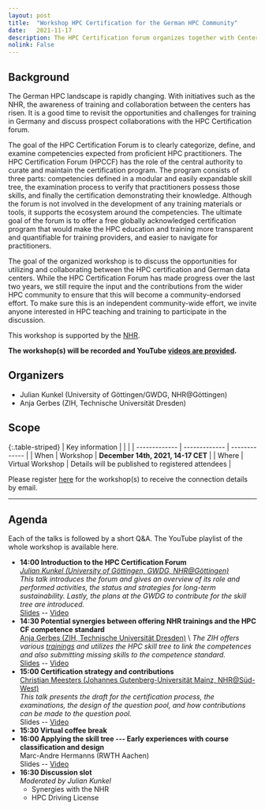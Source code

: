 ```yaml
---
layout: post
title:  "Workshop HPC Certification for the German HPC Community"
date:   2021-11-17
description: The HPC Certification forum organizes together with Centers for the Nationales Hochleistungsrechnen (NHR) on the 14. December a workshop.
nolink: False
---
```

## Background

The German HPC landscape is rapidly changing. 
With initiatives such as the NHR, the awareness of training and collaboration between the centers has risen. 
It is a good time to revisit the opportunities and challenges for training in Germany and discuss prospect collaborations with the HPC Certification forum.

The goal of the HPC Certification Forum is to clearly categorize, define, and examine competencies expected from proficient HPC practitioners. The HPC Certification Forum (HPCCF) has the role of the central authority to curate and maintain the certification program. The program consists of three parts: competencies defined in a modular and easily expandable skill tree, the examination process to verify that practitioners possess those skills, and finally the certification demonstrating their knowledge. Although the forum is not involved in the development of any training materials or tools, it supports the ecosystem around the competencies.
The ultimate goal of the forum is to offer a free globally acknowledged certification program that would make the HPC education and training more transparent and quantifiable for training providers, and easier to navigate for practitioners.

The goal of the organized workshop is to discuss the opportunities for utilizing and collaborating between the HPC certification and German data centers.
While the HPC Certification Forum has made progress over the last two years, we still require the input and the contributions from the wider HPC community to ensure that this will become a community-endorsed effort.
To make sure this is an independent community-wide effort, we invite anyone interested in HPC teaching and training to participate in the discussion.

This workshop is supported by the [NHR](https://nhr-gs.de/).

**The workshop(s) will be recorded and YouTube [videos are provided](https://www.youtube.com/playlist?list=PL4b682pSp7MRClIG2octTEb23QDa1LZhb).**


## Organizers

  * Julian Kunkel (University of Göttingen/GWDG, NHR@Göttingen)
  * Anja Gerbes (ZIH, Technische Universität Dresden)


## Scope

{:.table-striped}
| Key information | | |
| ------------- | ------------- |  ------------- |
| When  | Workshop           |  **December 14th, 2021, 14-17 CET** |
| Where | Virtual Workshop |  Details will be published to registered attendees |

Please register [here](https://docs.google.com/forms/d/e/1FAIpQLSdqss9EVzRnIkf5SWUgnAQx32FZyUugqK1bE8PHIbqSKZu-XA/viewform?usp=sf_link) for the workshop(s) to receive the connection details by email.

---

## Agenda

Each of the talks is followed by a short Q&A.
The YouTube playlist of the whole workshop is available here.

  * **14:00 Introduction to the HPC Certification Forum**  <br/>
  *[Julian Kunkel (University of Göttingen, GWDG, NHR@Göttingen)](https://hps.vi4io.org/about/people/julian_kunkel)* <br/>
  *This talk introduces the forum and gives an overview of its role and performed activities, the status and strategies for long-term sustainability. Lastly, the plans at the GWDG to contribute for the skill tree are introduced.* <br/>
  [Slides](assets/talks/21-12-14-kunkel.pdf) -- [Video](https://www.youtube.com/watch?v=VDITwehKJBY&list=PL4b682pSp7MRClIG2octTEb23QDa1LZhb&index=1)
  * **14:30 Potential synergies between offering NHR trainings and the HPC CF competence standard** <br/>
  [Anja Gerbes (ZIH, Technische Universität Dresden)](https://tu-dresden.de/zih/die-einrichtung/struktur/anja-gerbes) \\
  *The ZIH offers various [trainings](https://tu-dresden.de/zih/hochleistungsrechnen/nhr-training) and utilizes the HPC skill tree to link the competences and also submitting missing skills to the competence standard.* <br/>
  [Slides](assets/talks/21-12-14-gerbes-synergies.pdf) -- [Video](https://www.youtube.com/watch?v=uZsEfcM-SaY&list=PL4b682pSp7MRClIG2octTEb23QDa1LZhb&index=2)
  * **15:00 Certification strategy and contributions** <br/>
  [Christian Meesters (Johannes Gutenberg-Universität Mainz, NHR@Süd-West)](https://hpc.uni-mainz.de/high-performance-computing/98-2/) <br/>
  *This talk presents the draft for the certification process, the examinations, the design of the question pool, and how contributions can be made to the question pool.* <br/>
  Slides  -- [Video](https://www.youtube.com/watch?v=dsNg-22VCgk&list=PL4b682pSp7MRClIG2octTEb23QDa1LZhb&index=3)
  * **15:30 Virtual coffee break**
  * **16:00 Applying the skill tree --- Early experiences with course classification and design** <br/> Marc-Andre Hermanns (RWTH Aachen) <br/>
  Slides  -- [Video](https://www.youtube.com/watch?v=IFSbsw_ECyM&list=PL4b682pSp7MRClIG2octTEb23QDa1LZhb&index=4)
  * **16:30 Discussion slot** <br/>
    *Moderated by Julian Kunkel*
    - Synergies with the NHR
    - HPC Driving License
